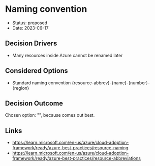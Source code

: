 # Naming convention

* Status: proposed
* Date: 2023-06-17

## Decision Drivers

* Many resources inside Azure cannot be renamed later

## Considered Options

* Standard naming convention {resource-abbrev}-{name}-{number}-{region}

## Decision Outcome

Chosen option: "", because comes out best.

## Links

* https://learn.microsoft.com/en-us/azure/cloud-adoption-framework/ready/azure-best-practices/resource-naming
* https://learn.microsoft.com/en-us/azure/cloud-adoption-framework/ready/azure-best-practices/resource-abbreviations
